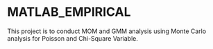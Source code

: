 # MATLAB_EMPIRICAL
This project is to conduct MOM and GMM analysis using Monte Carlo analysis for Poisson and Chi-Square Variable. 
